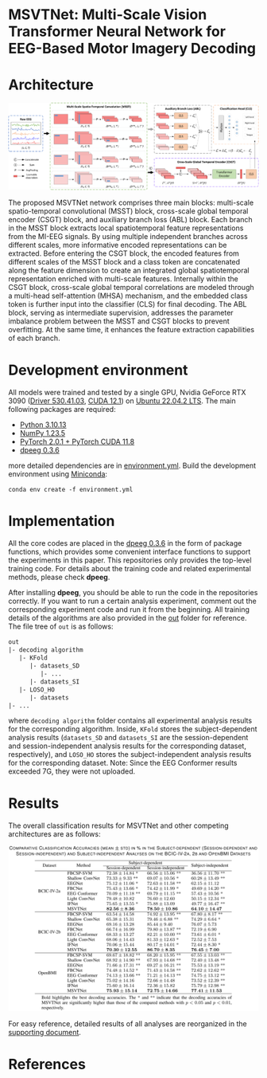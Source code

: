 # MSVTNet: Multi-Scale Vision Transformer Neural Network for EEG-Based Motor Imagery Decoding

# Architecture

![MSVTNet](MSVTNet_Arch.png)

The proposed MSVTNet network comprises three main blocks: multi-scale spatio-temporal convolutional (MSST) block, cross-scale global temporal 
encoder (CSGT) block, and auxiliary branch loss (ABL) block. Each branch in the MSST block extracts local spatiotemporal feature representations 
from the MI-EEG signals. By using multiple independent branches across different scales, more informative encoded representations can be 
extracted. Before entering the CSGT block, the encoded features from different scales of the MSST block and a class token are concatenated along 
the feature dimension to create an integrated global spatiotemporal representation enriched with multi-scale features. Internally within the CSGT 
block, cross-scale global temporal correlations are modeled through a multi-head self-attention (MHSA) mechanism, and the embedded class token is 
further input into the classifier (CLS) for final decoding. The ABL block, serving as intermediate supervision, addresses the parameter imbalance 
problem between the MSST and CSGT blocks to prevent overfitting. At the same time, it enhances the feature extraction capabilities of each branch.

# Development environment

All models were trained and tested by a single GPU, Nvidia GeForce RTX 3090 ([Driver 530.41.03](https://www.nvidia.com/Download/driverResults.aspx/200481/), [CUDA 12.1](https://developer.nvidia.com/cuda-12-1-0-download-archive)) on [Ubuntu 22.04.2 LTS](https://releases.ubuntu.com/jammy/).
The main following packages are required:

- [Python 3.10.13](https://www.python.org/downloads/release/python-31013/)
- [NumPy 1.23.5](https://numpy.org/doc/stable/release/1.23.5-notes.html)
- [PyTorch 2.0.1 + PyTorch CUDA 11.8](https://pytorch.org/get-started/previous-versions/#v201)
- [dpeeg 0.3.6](https://pypi.org/project/dpeeg/0.3.6/)

more detailed dependencies are in [environment.yml](https://github.com/SheepTAO/MSVTNet/tree/main/out/environment.yml). Build the development
environment using [Miniconda](https://docs.anaconda.com/free/miniconda/):

```shell
conda env create -f environment.yml
```

# Implementation

All the core codes are placed in the [dpeeg 0.3.6](https://github.com/SheepTAO/dpeeg/tree/6085816cbeca376d8d2f5c5b5d2d0b40cf757089) in the form 
of package functions, which provides some convenient interface functions to support the experiments in this paper. This repositories only 
provides the top-level training code. For details about the training code and related experimental methods, please check **dpeeg**.

After installing **dpeeg**, you should be able to run the code in the repositories correctly. If you want to run a certain analysis experiment, comment out the corresponding experiment code and run it from the beginning. All training details of the algorithms are also 
provided in the [out](https://github.com/SheepTAO/MSVTNet/tree/main/out) folder for reference. The file tree of `out` is as follows:

```Shell
out
|- decoding algorithm
   |- KFold
      |- datasets_SD
         |- ...
      |- datasets_SI
   |- LOSO_HO
      |- datasets
|- ...
```

where `decoding algorithm` folder contains all experimental analysis results for the corresponding algorithm. Inside, `KFold` stores the 
subject-dependent analysis results (`datasets_SD` and `datasets_SI` are the session-dependent and session-independent analysis results for the 
corresponding dataset, respectively), and `LOSO_HO` stores the subject-independent analysis results for the corresponding dataset. Note: Since the EEG Conformer results exceeded 7G, they were not uploaded.

# Results

The overall classification results for MSVTNet and other competing architectures are as follows:

![Results](MSVTNet_Results.png)

For easy reference, detailed results of all analyses are reorganized in the [supporting document](https://github.com/SheepTAO/MSVTNet/tree/main/Supplement_document_of_MSVTNet.pdf).

# References
